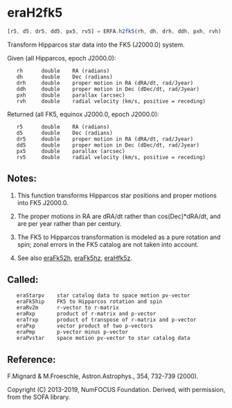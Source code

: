 # eraH2fk5

```js
[r5, d5, dr5, dd5, px5, rv5] = ERFA.h2fk5(rh, dh, drh, ddh, pxh, rvh)
```

Transform Hipparcos star data into the FK5 (J2000.0) system.

Given (all Hipparcos, epoch J2000.0):
```
   rh      double    RA (radians)
   dh      double    Dec (radians)
   drh     double    proper motion in RA (dRA/dt, rad/Jyear)
   ddh     double    proper motion in Dec (dDec/dt, rad/Jyear)
   pxh     double    parallax (arcsec)
   rvh     double    radial velocity (km/s, positive = receding)
```

Returned (all FK5, equinox J2000.0, epoch J2000.0):
```
   r5      double    RA (radians)
   d5      double    Dec (radians)
   dr5     double    proper motion in RA (dRA/dt, rad/Jyear)
   dd5     double    proper motion in Dec (dDec/dt, rad/Jyear)
   px5     double    parallax (arcsec)
   rv5     double    radial velocity (km/s, positive = receding)
```

## Notes:

1) This function transforms Hipparcos star positions and proper
   motions into FK5 J2000.0.

2) The proper motions in RA are dRA/dt rather than
   cos(Dec)*dRA/dt, and are per year rather than per century.

3) The FK5 to Hipparcos transformation is modeled as a pure
   rotation and spin;  zonal errors in the FK5 catalog are not
   taken into account.

4) See also [eraFk52h][1], [eraFk5hz][2], [eraHfk5z][3].

## Called:
```
   eraStarpv    star catalog data to space motion pv-vector
   eraFk5hip    FK5 to Hipparcos rotation and spin
   eraRv2m      r-vector to r-matrix
   eraRxp       product of r-matrix and p-vector
   eraTrxp      product of transpose of r-matrix and p-vector
   eraPxp       vector product of two p-vectors
   eraPmp       p-vector minus p-vector
   eraPvstar    space motion pv-vector to star catalog data
```

## Reference:

   F.Mignard & M.Froeschle, Astron.Astrophys., 354, 732-739 (2000).

Copyright (C) 2013-2019, NumFOCUS Foundation.
Derived, with permission, from the SOFA library.


[1]: era.fk52h.md
[2]: era.fk5hz.md
[3]: era.hfk5z.md
